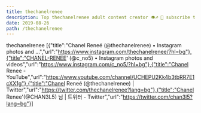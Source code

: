 ```yaml
---
title: thechanelrenee
description: Top thechanelrenee adult content creator 👁♐️ 👑 subscribe thechanelrenee to my porn site below IG thechanelrenee
date: 2019-08-26
path: /thechanelrenee
---
```


thechanelrenee
[{"title":"Chanel Reneé (@thechanelrenee) • Instagram photos and ...","url":"https://www.instagram.com/thechanelrenee/?hl=bg"},{"title":"CHANEL-RENEE' (@c_no5) • Instagram photos and videos","url":"https://www.instagram.com/c_no5/?hl=bg"},{"title":"Chanel Renee - YouTube","url":"https://www.youtube.com/channel/UCHEPU2Kk4b3tbRR7E1cXX1g"},{"title":"Chanel Reneé (@thechanelrenee) | Twitter","url":"https://twitter.com/thechanelrenee?lang=bg"},{"title":"Chanel Renee'(@CHAN3L5) 님 | 트위터 - Twitter","url":"https://twitter.com/chan3l5?lang=bg"}]


